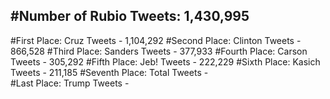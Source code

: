 #Number of Rubio Tweets: 1,430,995
---
#First Place: Cruz Tweets - 1,104,292
#Second Place: Clinton Tweets - 866,528
#Third Place: Sanders Tweets - 377,933
#Fourth Place: Carson Tweets - 305,292
#Fifth Place: Jeb! Tweets - 222,229
#Sixth Place: Kasich Tweets - 211,185
#Seventh Place: Total Tweets -  
#Last Place: Trump Tweets - 
